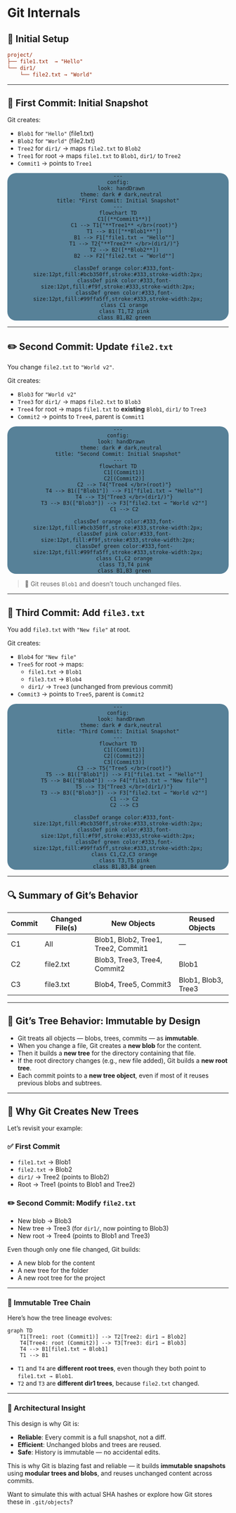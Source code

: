 # Git Internals

## 🧱 Initial Setup

```ini
project/
├── file1.txt  → "Hello"
└── dir1/
    └── file2.txt → "World"
```

---

## 🧨 First Commit: Initial Snapshot

Git creates:

- `Blob1` for `"Hello"` (file1.txt)
- `Blob2` for `"World"` (file2.txt)
- `Tree2` for `dir1/` → maps `file2.txt` to `Blob2`
- `Tree1` for root → maps `file1.txt` to `Blob1`, `dir1/` to `Tree2`
- `Commit1` → points to `Tree1`

<div align="center" style="background: #578198ff; border-radius: 20px">

```mermaid
---
config:
  look: handDrawn
  theme: dark # dark,neutral
title: "First Commit: Initial Snapshot"
---
flowchart TD
    C1[(**Commit1**)]
    C1 --> T1{"**Tree1** </br>(root)"}
    T1 --> B1(["**Blob1**"])
    B1 --> F1["file1.txt → "Hello""]
    T1 --> T2{"**Tree2** </br>(dir1/)"}
    T2 --> B2([**Blob2**])
    B2 --> F2["file2.txt → "World""]

    classDef orange color:#333,font-size:12pt,fill:#bcb350ff,stroke:#333,stroke-width:2px;
    classDef pink color:#333,font-size:12pt,fill:#f9f,stroke:#333,stroke-width:2px;
    classDef green color:#333,font-size:12pt,fill:#99ffa5ff,stroke:#333,stroke-width:2px;
    class C1 orange
    class T1,T2 pink
    class B1,B2 green

```

</div>

---

## ✏️ Second Commit: Update `file2.txt`

You change `file2.txt` to `"World v2"`.

Git creates:

- `Blob3` for `"World v2"`
- `Tree3` for `dir1/` → maps `file2.txt` to `Blob3`
- `Tree4` for root → maps `file1.txt` to **existing** `Blob1`, `dir1/` to `Tree3`
- `Commit2` → points to `Tree4`, parent is `Commit1`

<div align="center" style="background: #578198ff; border-radius: 20px;">

```mermaid
---
config:
  look: handDrawn
  theme: dark # dark,neutral
title: "Second Commit: Initial Snapshot"
---
flowchart TD
    C1[(Commit1)]
    C2[(Commit2)]
    C2 --> T4{"Tree4 </br>(root)"}
    T4 --> B1(["Blob1"]) --> F1["file1.txt → "Hello""]
    T4 --> T3{"Tree3 </br>(dir1/)"}
    T3 --> B3(["Blob3"]) --> F3["file2.txt → "World v2""]
    C1 --> C2

    classDef orange color:#333,font-size:12pt,fill:#bcb350ff,stroke:#333,stroke-width:2px;
    classDef pink color:#333,font-size:12pt,fill:#f9f,stroke:#333,stroke-width:2px;
    classDef green color:#333,font-size:12pt,fill:#99ffa5ff,stroke:#333,stroke-width:2px;
    class C1,C2 orange
    class T3,T4 pink
    class B1,B3 green
```

</div>

> 🧠 Git reuses `Blob1` and doesn’t touch unchanged files.

---

## 📄 Third Commit: Add `file3.txt`

You add `file3.txt` with `"New file"` at root.

Git creates:

- `Blob4` for `"New file"`
- `Tree5` for root → maps:
  - `file1.txt` → `Blob1`
  - `file3.txt` → `Blob4`
  - `dir1/` → `Tree3` (unchanged from previous commit)
- `Commit3` → points to `Tree5`, parent is `Commit2`

<div align="center" style="background: #578198ff; border-radius: 20px;">

```mermaid
---
config:
  look: handDrawn
  theme: dark # dark,neutral
title: "Third Commit: Initial Snapshot"
---
flowchart TD
    C1[(Commit1)]
    C2[(Commit2)]
    C3[(Commit3)]
    C3 --> T5{"Tree5 </br>(root)"}
    T5 --> B1(["Blob1"]) --> F1["file1.txt → "Hello""]
    T5 --> B4(["Blob4"]) --> F4["file3.txt → "New file""]
    T5 --> T3{"Tree3 </br>(dir1/)"}
    T3 --> B3(["Blob3"]) --> F3["file2.txt → "World v2""]
    C1 --> C2
    C2 --> C3

    classDef orange color:#333,font-size:12pt,fill:#bcb350ff,stroke:#333,stroke-width:2px;
    classDef pink color:#333,font-size:12pt,fill:#f9f,stroke:#333,stroke-width:2px;
    classDef green color:#333,font-size:12pt,fill:#99ffa5ff,stroke:#333,stroke-width:2px;
    class C1,C2,C3 orange
    class T3,T5 pink
    class B1,B3,B4 green
```

</div>

---

## 🔍 Summary of Git’s Behavior

| Commit | Changed File(s) | New Objects                         | Reused Objects      |
| ------ | --------------- | ----------------------------------- | ------------------- |
| C1     | All             | Blob1, Blob2, Tree1, Tree2, Commit1 | —                   |
| C2     | file2.txt       | Blob3, Tree3, Tree4, Commit2        | Blob1               |
| C3     | file3.txt       | Blob4, Tree5, Commit3               | Blob1, Blob3, Tree3 |

---

## 🔁 Git’s Tree Behavior: Immutable by Design

- Git treats all objects — blobs, trees, commits — as **immutable**.
- When you change a file, Git creates a **new blob** for the content.
- Then it builds a **new tree** for the directory containing that file.
- If the root directory changes (e.g., new file added), Git builds a **new root tree**.
- Each commit points to a **new tree object**, even if most of it reuses previous blobs and subtrees.

---

## 🧠 Why Git Creates New Trees

Let’s revisit your example:

### ✅ First Commit

- `file1.txt` → Blob1
- `file2.txt` → Blob2
- `dir1/` → Tree2 (points to Blob2)
- Root → Tree1 (points to Blob1 and Tree2)

### ✏️ Second Commit: Modify `file2.txt`

- New blob → Blob3
- New tree → Tree3 (for `dir1/`, now pointing to Blob3)
- New root → Tree4 (points to Blob1 and Tree3)

Even though only one file changed, Git builds:

- A new blob for the content
- A new tree for the folder
- A new root tree for the project

---

### 🧱 Immutable Tree Chain

Here’s how the tree lineage evolves:

```mermaid
graph TD
    T1[Tree1: root (Commit1)] --> T2[Tree2: dir1 → Blob2]
    T4[Tree4: root (Commit2)] --> T3[Tree3: dir1 → Blob3]
    T4 --> B1[file1.txt → Blob1]
    T1 --> B1
```

- `T1` and `T4` are **different root trees**, even though they both point to `file1.txt → Blob1`.
- `T2` and `T3` are **different dir1 trees**, because `file2.txt` changed.

---

### 🧠 Architectural Insight

This design is why Git is:

- **Reliable**: Every commit is a full snapshot, not a diff.
- **Efficient**: Unchanged blobs and trees are reused.
- **Safe**: History is immutable — no accidental edits.

This is why Git is blazing fast and reliable — it builds **immutable snapshots** using **modular trees and blobs**, and reuses unchanged content across commits.

Want to simulate this with actual SHA hashes or explore how Git stores these in `.git/objects`?
